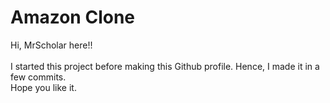 # Amazon Clone
Hi, MrScholar here!!
<br>
<br>
I started this project before making this Github profile. Hence, I made it in a few commits.
<br>
Hope you like it.

